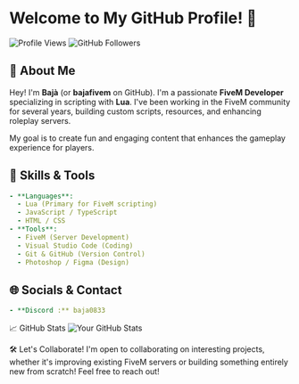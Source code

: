 # Welcome to My GitHub Profile! 👋

![Profile Views](https://komarev.com/ghpvc/?username=bajafivem&style=flat-square) ![GitHub Followers](https://img.shields.io/github/followers/bajafivem?style=flat-square)

## 🚗 About Me

Hey! I'm **Bajà** (or **bajafivem** on GitHub). I'm a passionate **FiveM Developer** specializing in scripting with **Lua**. I've been working in the FiveM community for several years, building custom scripts, resources, and enhancing roleplay servers. 

My goal is to create fun and engaging content that enhances the gameplay experience for players.

## 🔧 Skills & Tools

```yaml
- **Languages**: 
  - Lua (Primary for FiveM scripting)
  - JavaScript / TypeScript
  - HTML / CSS
- **Tools**:
  - FiveM (Server Development)
  - Visual Studio Code (Coding)
  - Git & GitHub (Version Control)
  - Photoshop / Figma (Design)
```
## 🌐 Socials & Contact

```yaml
- **Discord :** baja0833
```

📈 GitHub Stats
![Your GitHub Stats](https://github-readme-stats.vercel.app/api?username=bajafivem&show_icons=true&theme=radical)

🛠️ Let's Collaborate!
I'm open to collaborating on interesting projects, whether it's improving existing FiveM servers or building something entirely new from scratch! Feel free to reach out!
